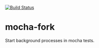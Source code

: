 [![Build Status](https://travis-ci.org/nomilous/mocha-fork.svg?branch=master)](https://travis-ci.org/nomilous/mocha-fork)

# mocha-fork

Start background processes in mocha tests.
